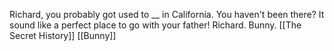 Richard, you probably got used to __ in California.
You haven't been there? It sound like a perfect place to go with your father! Richard. Bunny. [[The Secret History]] [[Bunny]]